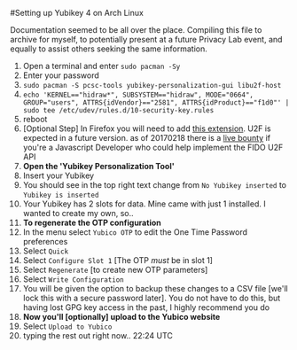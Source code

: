 #Setting up Yubikey 4 on Arch Linux

Documentation seemed to be all over the place. Compiling this file to archive for myself, to potentially present at a future Privacy Lab event, and equally to assist others seeking the same information.

1. Open a terminal and enter `sudo pacman -Sy`
2. Enter your password
3. `sudo pacman -S pcsc-tools yubikey-personalization-gui libu2f-host`
4. `echo 'KERNEL=="hidraw*", SUBSYSTEM=="hidraw", MODE="0664", GROUP="users", ATTRS{idVendor}=="2581", ATTRS{idProduct}=="f1d0"' | sudo tee /etc/udev/rules.d/10-security-key.rules`
5. reboot
6. [Optional Step] In Firefox you will need to add [this extension](https://addons.mozilla.org/en-US/firefox/addon/u2f-support-add-on/). U2F is expected in a future version. as of 20170218 there is a [live bounty](https://www.bountysource.com/issues/10401143-implement-the-fido-alliance-u2f-javascript-api/) if you're a Javascript Developer who could help implement the FIDO U2F API
7. **Open the 'Yubikey Personalization Tool'**
8. Insert your Yubikey
9. You should see in the top right text change from `No Yubikey inserted` to `Yubikey is inserted`
10. Your Yubikey has 2 slots for data. Mine came with just 1 installed. I wanted to create my own, so..
11. **To regenerate the OTP configuration**
11. In the menu select `Yubico OTP` to edit the One Time Password preferences
12. Select `Quick`
13. Select `Configure Slot 1` [The OTP *must* be in slot 1]
14. Select `Regenerate` [to create new OTP parameters]
15. Select `Write Configuration`
16. You will be given the option to backup these changes to a CSV file [we'll lock this with a secure password later]. You do not have to do this, but having lost GPG key access in the past, I highly recommend you do
17. **Now you'll [optionally] upload to the Yubico website**
18. Select `Upload to Yubico`
19. typing the rest out right now.. 22:24 UTC
